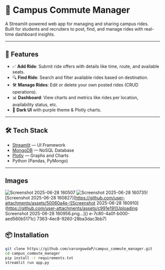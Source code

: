 # 🚌 Campus Commute Manager

A Streamlit-powered web app for managing and sharing campus rides.  
Built for students and recruiters to post, find, and manage rides with real-time dashboard insights.

---

## 🚀 Features

- ✅ **Add Ride**: Submit ride offers with details like time, route, and available seats.
- 🔍 **Find Ride**: Search and filter available rides based on destination.
- 🛠️ **Manage Rides**: Edit or delete your own posted rides (CRUD operations).
- 📊 **Dashboard**: View charts and metrics like rides per location, availability status, etc.
- 🎨 **Dark UI** with purple theme & Plotly charts.

---

## 🛠️ Tech Stack

- [Streamlit](https://streamlit.io/) — UI Framework
- [MongoDB](https://www.mongodb.com/) — NoSQL Database
- [Plotly](https://plotly.com/python/) — Graphs and Charts
- Python (Pandas, PyMongo)

---



## Images

![Screenshot 2025-06-28 160507](https://github.com/user-attachments/assets/ae799910-110e-44c3-85a0-4ce99c5a3a6a)
![Screenshot 2025-06-28 160735](https://github.com/user-attachments/assets/152fcd29-e7bc-452c-a8c5-2160457e9c87)![Screenshot 2025-06-28 160827](https://github.com/user-attachments/assets/50060a4e-![Screenshot 2025-06-28 160910](https://github.com/user-attachments/assets/c991e19![Uploading Screenshot 2025-06-28 160956.png…]()
e-7c80-4a0f-b000-aed560b5171c)
7363-4ec8-9260-28ba3dac3bb7)


## 📦 Installation

```bash
git clone https://github.com/varungowdaP/campus_commute_manager.git
cd campus_commute_manager
pip install -r requirements.txt
streamlit run app.py


